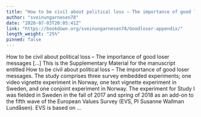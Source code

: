 ```yaml
---
title: "How to be civil about political loss – The importance of good loser messages"
author: "sveinungarnesen78"
date: "2020-07-03T20:05:41Z"
link: "https://bookdown.org/sveinungarnesen78/Goodloser-appendix/"
length_weight: "25%"
pinned: false
---
```


How to be civil about political loss – The importance of good loser messages [...] This is the Supplementary Material for the manuscript entitled How to be civil about political loss – The importance of good loser messages. The study comprises three survey embedded experiments; one video vignette experiment in Norway, one text vignette experiment in Sweden, and one conjoint experiment in Norway. The experiment for Study I was fielded in Sweden in the fall of 2017 and spring of 2018 as an add-on to the fifth wave of the European Values Survey (EVS, PI Susanne Wallman Lundåsen). EVS is based on  ...
